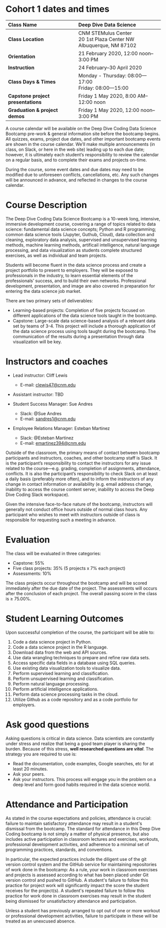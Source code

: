 # Cohort 1 dates and times

Class Name | Deep Dive Data Science
:------------ | :-------------
**Class Location** | CNM STEMulus Center<br>20 1st Plaza Center NW<br>Albuquerque, NM 87102
**Orientation** | 21 February 2020, 12:00 noon–3:00 PM
**Instruction** | 24 February–30 April 2020
**Class Days & Times** | Monday - Thursday: 08:00—17:00<br>Friday: 08:00—15:00
**Capstone project presentations** | Friday 1 May 2020, 8:00 AM–12:00 noon
**Graduation & project demos** | Friday 1 May 2020, 12:00 noon–3:00 PM

A course calendar will be available on the Deep Dive Coding Data Science Bootcamp pre-work & general information site before the bootcamp begins. All quizzes, exams, project due dates, and other important bootcamp events are shown in the course calendar. We’ll make multiple announcements (in class, on Slack, or here in the web site) leading up to each due date; however, it is ultimately each student’s responsibility to review the calendar on a regular basis, and to complete their exams and projects on-time.

During the course, some event dates and due dates may need to be modified due to unforeseen conflicts, cancellations, etc. Any such changes will be announced in advance, and reflected in changes to the course calendar.


# Course Description

The Deep Dive Coding Data Science Bootcamp is a 10-week long, intensive, immersive development course, covering a range of topics related to data science: fundamental data science concepts; Python and R programming; common data science tools (Jupyter, Guthub, Cloud), data collection and cleaning, exploratory data analysis, supervised and unsupervised learning methods, machine learning methods, artificail intelligence, natural language processing, and data visualization as students complete structured exercises, as well as individual and team projects.

Students will become fluent in the data science process and create a project portfolio to present to employers. They will be exposed to professionals in the industry, to learn essential elements of the professionals’ success, and to build their own networks. Professional development, presentation, and image are also covered in preparation for entering the data science job market.

There are two primary sets of deliverables:
- Learning-based projects: Completion of five projects focused on different applications of the data science tools taught in the bootcamp.
- Capstone: Large-scale data science-based analysis of a relevant data set by teams of 3-4. This project will include a thorough application of the data science process using tools taught during the bootcamp. The communication of the results during a presentation through data visualization will be key.


# Instructors and coaches

- Lead instructor: Cliff Lewis
  - E-mail: [clewis47@cnm.edu](mailto:clewis47@cnm.edu)

- Assistant instructor: TBD

- Student Success Manager: Sue Andres
  - Slack: @Sue Andres
  - E-mail: [sandres1@cnm.edu](mailto:sandres1@cnm.edu)

- Employee Relations Manager: Esteban Martinez
  - Slack: @Esteban Martinez
  - E-mail: [emartinez394@cnm.edu](mailto:emartinez394@cnm.edu)

Outside of the classroom, the primary means of contact between bootcamp participants and instructors, coaches, and other bootcamp staff is Slack. It is the participant’s responsibility to contact the instructors for any issue related to the course—e.g. grading, completion of assignments, attendance, conflicts. It is also the participant’s responsibility to check Slack on at least a daily basis (preferably more often), and to inform the instructors of any change in contact information or availability (e.g. email address change, inability to access the course content server, inability to access the Deep Dive Coding Slack workspace).

Given the intensive face-to-face nature of the bootcamp, instructors will generally not conduct office hours outside of normal class hours. Any participant who wishes to meet with instructors outside of class is responsible for requesting such a meeting in advance.


# Evaluation

The class will be evaluated in three categories:

- Capstone: 55%
- Five class projects: 35% (5 projects x 7% each project)
- Assessments: 10%

The class projects occur throughout the bootcamp and will be scored immediately after the due date of the project. The assessments will occurs after the conclusion of each project. The overall passing score in the class is ≥ 75.00%.


# Student Learning Outcomes

Upon successful completion of the course, the participant will be able to:

1. Code a data science project in Python. 
1. Code a data science project in the R language. 
1. Download data from the web and API sources. 
1. Use data wrangling techniques to prepare and refine raw data sets. 
1. Access specific data fields in a database using SQL queries.  
1. Use existing data visualization tools to visualize data. 
1. Perform supervised learning and classification. 
1. Perform unsupervised learning and classification. 
1. Perform natural language processing. 
1. Perform artificial intelligence applications. 
1. Perform data science processing tasks in the cloud. 
1. Utilize Github as a code repository and as a code portfolio for employers. 


# Ask good questions

Asking questions is critical in data science. Data scientists are constantly under stress and realize that being a good team player is sharing the burden. Because of this stress, **well researched questions are _vital_**. The strategy you are required to use is:
- Read the documentation, code examples, Google searches, etc for at least 20 minutes.
- Ask your peers.
- Ask your instructors.
This process will engage you in the problem on a deep level and form good habits required in the data science world.


# Attendance and Participation

As stated in the course expectations and policies, attendance is crucial: failure to maintain satisfactory attendance may result in a student's dismissal from the bootcamp. The standard for attendance in this Deep Dive Coding bootcamp is not simply a matter of physical presence, but also includes active participation in classroom lectures and exercises, workouts, professional development activities, and adherence to a minimal set of programming practices, standards, and conventions.

In particular, the expected practices include the diligent use of the git version control system and the GitHub service for maintaining repositories of work done in the bootcamp: As a rule, your work in classroom exercises and projects is assessed according to what has been placed under Git version control and pushed to GitHub. A student's failure to follow this practice for project work will significantly impact the score the student receives for the project(s). A student's repeated failure to follow this practice for work done in classroom exercises may result in the student being dismissed for unsatisfactory attendance and participation.

Unless a student has previously arranged to opt out of one or more workout or professional development activities, failure to participate in these will be treated as an unexcused absence.



